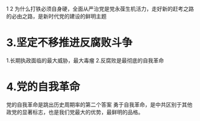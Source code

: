 1
2
为什么打铁必须自身硬，全面从严治党是党永葆生机活力，走好新的赶考之路的必由之路，是新时代党的建设的鲜明主题
# 3.坚定不移推进反腐败斗争
1.长期执政面临的最大威胁，最大毒瘤
2.反腐败是最彻底的自我革命
# 4.党的自我革命
党的自我革命是跳出历史周期率的第二个答案
勇于自我革命，是中共区别于其他政党的显著标志，也是我们党最大的优势，最鲜明的品格。